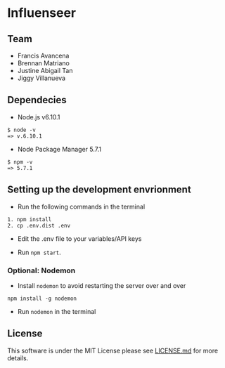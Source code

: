 # Influenseer

## Team

* Francis Avancena
* Brennan Matriano
* Justine Abigail Tan
* Jiggy Villanueva


## Dependecies

* Node.js v6.10.1

```
$ node -v
=> v.6.10.1
```

* Node Package Manager 5.7.1

```
$ npm -v
=> 5.7.1
```

## Setting up the development envrionment

* Run the following commands in the terminal

```
1. npm install
2. cp .env.dist .env
```

* Edit the .env file to your variables/API keys

* Run `npm start`.

### Optional: Nodemon

* Install `nodemon` to avoid restarting the server over and over

```
npm install -g nodemon
```
* Run `nodemon` in the terminal


## License

This software is under the MIT License please see [LICENSE.md](https://github.com/tripeersyou/influenseer/blob/master/LICENSE.md) for more details.
